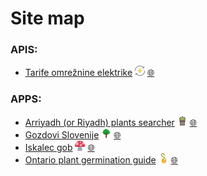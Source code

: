# Site map

### APIS:
* [Tarife omrežnine elektrike](https://sp0ng3Bob.github.io/apis/elektrika) <picture><source media="(prefers-color-scheme: dark)" srcset="https://raw.githubusercontent.com/sp0ng3Bob/sp0ng3Bob.github.io/refs/heads/master/apis/elektrika/assets/images/icon-dark.svg"><source media="(prefers-color-scheme: light)" srcset="https://raw.githubusercontent.com/sp0ng3Bob/sp0ng3Bob.github.io/refs/heads/master/apis/elektrika/assets/images/icon-light.svg"><img alt="App icon for Tarife omrežnine elektrike" src="https://raw.githubusercontent.com/sp0ng3Bob/sp0ng3Bob.github.io/refs/heads/master/apis/elektrika/assets/images/icon-light.svg" width="16" height="16"></picture> [🌐](https://sp0ng3Bob.github.io/apis/elektrika/web.html)


### APPS:
* [Arriyadh (or Riyadh) plants searcher](https://sp0ng3Bob.github.io/apps/aps) <picture><source media="(prefers-color-scheme: dark)" srcset="https://raw.githubusercontent.com/sp0ng3Bob/sp0ng3Bob.github.io/refs/heads/master/apps/aps/assets/images/icon-dark.svg"><source media="(prefers-color-scheme: light)" srcset="https://raw.githubusercontent.com/sp0ng3Bob/sp0ng3Bob.github.io/refs/heads/master/apps/aps/assets/images/icon-light.svg"><img alt="App icon for Arriyadh (or Riyadh) plants searcher" src="https://raw.githubusercontent.com/sp0ng3Bob/sp0ng3Bob.github.io/refs/heads/master/apps/aps/assets/images/icon-light.svg" width="16" height="16"></picture> [🌐](https://sp0ng3Bob.github.io/apps/aps/web.html)
* [Gozdovi Slovenije](https://sp0ng3Bob.github.io/apps/gs) <picture><source media="(prefers-color-scheme: dark)" srcset="https://raw.githubusercontent.com/sp0ng3Bob/sp0ng3Bob.github.io/refs/heads/master/apps/gs/assets/images/icon-dark.svg"><source media="(prefers-color-scheme: light)" srcset="https://raw.githubusercontent.com/sp0ng3Bob/sp0ng3Bob.github.io/refs/heads/master/apps/gs/assets/images/icon-light.svg"><img alt="App icon for Gozdovi Slovenije" src="https://raw.githubusercontent.com/sp0ng3Bob/sp0ng3Bob.github.io/refs/heads/master/apps/gs/assets/images/icon-light.svg" width="16" height="16"></picture> [🌐](https://sp0ng3Bob.github.io/apps/gs/web.html)
* [Iskalec gob](https://sp0ng3Bob.github.io/apps/ig) <picture><source media="(prefers-color-scheme: dark)" srcset="https://raw.githubusercontent.com/sp0ng3Bob/sp0ng3Bob.github.io/refs/heads/master/apps/ig/src/assets/icons/icon-dark.svg"><source media="(prefers-color-scheme: light)" srcset="https://raw.githubusercontent.com/sp0ng3Bob/sp0ng3Bob.github.io/refs/heads/master/apps/ig/src/assets/icons/icon-light.svg"><img alt="App icon for Iskalec gob" src="https://raw.githubusercontent.com/sp0ng3Bob/sp0ng3Bob.github.io/refs/heads/master/apps/ig/src/assets/icons/icon-light.svg" width="16" height="16"></picture> [🌐](https://sp0ng3Bob.github.io/apps/ig/web.html)
* [Ontario plant germination guide](https://sp0ng3Bob.github.io/apps/opgg) <picture><source media="(prefers-color-scheme: dark)" srcset="https://raw.githubusercontent.com/sp0ng3Bob/sp0ng3Bob.github.io/refs/heads/master/apps/opgg/src/assets/icons/icon-dark.svg"><source media="(prefers-color-scheme: light)" srcset="https://raw.githubusercontent.com/sp0ng3Bob/sp0ng3Bob.github.io/refs/heads/master/apps/opgg/src/assets/icons/icon-light.svg"><img alt="App icon for Ontario plant germination guide" src="https://raw.githubusercontent.com/sp0ng3Bob/sp0ng3Bob.github.io/refs/heads/master/apps/opgg/src/assets/icons/icon-light.svg" width="16" height="16"></picture> [🌐](https://sp0ng3Bob.github.io/apps/opgg/web.html)



